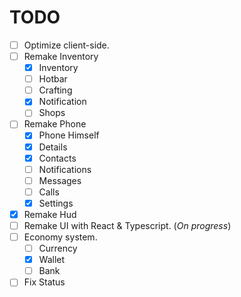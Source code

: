 # TODO
- [ ] Optimize client-side.
- [ ] Remake Inventory
  - [x] Inventory
  - [ ] Hotbar
  - [ ] Crafting
  - [x] Notification
  - [ ] Shops
- [ ] Remake Phone
  - [x] Phone Himself
  - [x] Details
  - [x] Contacts
  - [ ] Notifications
  - [ ] Messages
  - [ ] Calls
  - [x] Settings
- [x] Remake Hud
- [ ] Remake UI with React & Typescript. (*On progress*)
- [ ] Economy system.
  - [ ] Currency
  - [x] Wallet
  - [ ] Bank
- [ ] Fix Status 
